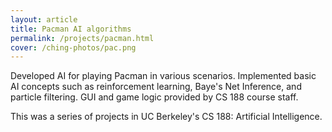 ```yaml
---
layout: article
title: Pacman AI algorithms
permalink: /projects/pacman.html
cover: /ching-photos/pac.png
---
```

Developed AI for playing Pacman in various scenarios. Implemented basic AI concepts such as reinforcement learning, Baye's Net Inference, and particle filtering. GUI and game logic provided by CS 188 course staff.

<!--more-->

This was a series of projects in UC Berkeley's CS 188: Artificial Intelligence.
